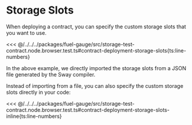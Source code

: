 # Storage Slots

When deploying a contract, you can specify the custom storage slots that you want to use.

<<< @/../../../packages/fuel-gauge/src/storage-test-contract.node.browser.test.ts#contract-deployment-storage-slots{ts:line-numbers}

In the above example, we directly imported the storage slots from a JSON file generated by the Sway compiler.

Instead of importing from a file, you can also specify the custom storage slots directly in your code:

<<< @/../../../packages/fuel-gauge/src/storage-test-contract.node.browser.test.ts#contract-deployment-storage-slots-inline{ts:line-numbers}
